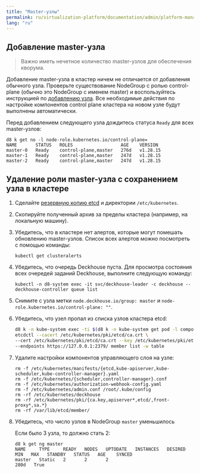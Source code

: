```yaml
---
title: "Master-узлы"
permalink: ru/virtualization-platform/documentation/admin/platform-management/control-plane-settings/masters.html
lang: "ru"
---
```


## Добавление master-узла

> Важно иметь нечетное количество master-узлов для обеспечения кворума.

Добавление master-узла в кластер ничем не отличается от добавления обычного узла. Проверьте существование NodeGroup c ролью control-plane (обычно это NodeGroup с именем master) и воспользуйтесь инструкцией по [добавлению узла](../node-management/adding-node.html#добавление-узла-в-кластер). Все необходимые действия по настройке компонентов control plane кластера на новом узле будут выполнены автоматически.

Перед добавлением следующего узла дождитесь статуса `Ready` для всех master-узлов:

```shell
d8 k get no -l node-role.kubernetes.io/control-plane=
NAME       STATUS   ROLES                  AGE    VERSION
master-0   Ready    control-plane,master   276d   v1.28.15
master-1   Ready    control-plane,master   247d   v1.28.15
master-2   Ready    control-plane,master   247d   v1.28.15
```

## Удаление роли master-узла с сохранением узла в кластере

1. Сделайте [резервную копию etcd](https://deckhouse.ru/products/virtualization-platform/documentation/admin/platform-management/control-plane-settings/etcd.html#%D1%80%D0%B5%D0%B7%D0%B5%D1%80%D0%B2%D0%BD%D0%BE%D0%B5-%D0%BA%D0%BE%D0%BF%D0%B8%D1%80%D0%BE%D0%B2%D0%B0%D0%BD%D0%B8%D0%B5-etcd) и директории `/etc/kubernetes`.
1. Скопируйте полученный архив за пределы кластера (например, на локальную машину).
1. Убедитесь, что в кластере нет алертов, которые могут помешать обновлению master-узлов.
   Список всех алертов можно посмотреть с помощью команды:

   ```shell
   kubectl get clusteralerts
   ```

1. Убедитесь, что очередь Deckhouse пуста.
   Для просмотра состояния всех очередей заданий Deckhouse, выполните следующую команду:

   ```shell
   kubectl -n d8-system exec -it svc/deckhouse-leader -c deckhouse -- deckhouse-controller queue list
   ```

1. Снимите с узла метки `node.deckhouse.io/group: master` и `node-role.kubernetes.io/control-plane: ""`.
1. Убедитесь, что узел пропал из списка узлов кластера etcd:

   ```bash
   d8 k -n kube-system exec -ti $(d8 k -n kube-system get pod -l component=etcd,tier=control-plane -o name | head -n1) -- \
   etcdctl --cacert /etc/kubernetes/pki/etcd/ca.crt \
   --cert /etc/kubernetes/pki/etcd/ca.crt --key /etc/kubernetes/pki/etcd/ca.key \
   --endpoints https://127.0.0.1:2379/ member list -w table
   ```

1. Удалите настройки компонентов управляющего слоя на узле:

   ```shell
   rm -f /etc/kubernetes/manifests/{etcd,kube-apiserver,kube-scheduler,kube-controller-manager}.yaml
   rm -f /etc/kubernetes/{scheduler,controller-manager}.conf
   rm -f /etc/kubernetes/authorization-webhook-config.yaml
   rm -f /etc/kubernetes/admin.conf /root/.kube/config
   rm -rf /etc/kubernetes/deckhouse
   rm -rf /etc/kubernetes/pki/{ca.key,apiserver*,etcd/,front-proxy*,sa.*}
   rm -rf /var/lib/etcd/member/
   ```

1. Убедитесь, что число узлов в NodeGroup `master` уменьшилось

   Если было 3 узла, то должно стать 2:

   ```shell
   d8 k get ng master
   NAME     TYPE     READY   NODES   UPTODATE   INSTANCES   DESIRED   MIN   MAX   STANDBY   STATUS   AGE    SYNCED
   master   Static   2       2       2                                                               280d   True
   ```
